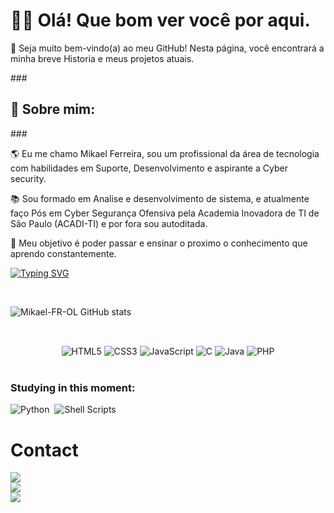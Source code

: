 <!--
**Mikael-FR-OL/Mikael-FR-OL** is a ✨ _special_ ✨ repository because its `README.md` (this file) appears on your GitHub profile.
-->
### <h1>👋🏻 Olá! Que bom ver você por aqui.</h1>

🎉 Seja muito bem-vindo(a) ao meu GitHub! Nesta página, você encontrará a minha breve Historia e meus projetos atuais.

###<h2>👾 Sobre mim: </h2>###

🌎 Eu me chamo Mikael Ferreira, sou um profissional da área de tecnologia com habilidades em Suporte, Desenvolvimento e aspirante a Cyber security.

📚 Sou formado em Analise e desenvolvimento de sistema, e atualmente faço Pós em Cyber Segurança Ofensiva pela Academia Inovadora de TI de São Paulo (ACADI-TI) e por fora sou autoditada.

🚀 Meu objetivo é poder passar e ensinar o proximo o conhecimento que aprendo constantemente.

[![Typing SVG](https://readme-typing-svg.demolab.com?font=Fira+Code&duration=4000&pause=1000&color=29FF09&background=FFFFFF00&size=35&center=true&vCenter=true&width=1000&lines=Hello+My+name+is+Mikael+Ferreira;I'm+21+years+old;I'm+a+Junior+Back-End+Developer;I'm+from+Brazil;Be+welcome!!+:%29)](https://git.io/typing-svg)
<div align="center"><br>
  
 <div align="left">

![Mikael-FR-OL GitHub stats ](https://github-readme-stats.vercel.app/api?username=Mikael-FR-OL&show_icons=true&theme=radical)
 
## 
<div align="center">
<div style="display: inline_block"></br>
    <img text-align="center" alt="HTML5" src="https://img.shields.io/badge/HTML5-E34F26?style=for-the-badge&logo=html5&logoColor=white"/>
    <img text-align="center" alt="CSS3" src="https://img.shields.io/badge/CSS3-1572B6?style=for-the-badge&logo=css3&logoColor=white"/>
    <img text-align="center" alt="JavaScript" src="https://img.shields.io/badge/JavaScript-F7DF1E?style=for-the-badge&logo=javascript&logoColor=black"/>
    <img text-align="center" alt="C" src="https://img.shields.io/badge/C-00599C?style=for-the-badge&logo=c&logoColor=white"/>
    <img text-align="center" alt="Java" src="https://img.shields.io/badge/Java-ED8B00?style=for-the-badge&logo=java&logoColor=white"/>
    <img text-align="center" alt="PHP" src="https://img.shields.io/badge/PHP-777BB4?style=for-the-badge&logo=php&logoColor=white"/>
    </div></br>
</div>

<!-- ### Main skills: 
![JavaScript](https://img.shields.io/badge/-JavaScript-0D1117?style=for-the-badge&logo=javascript&labelColor=0D1117)&nbsp;
![Java](https://img.shields.io/badge/Java-ED8B00?style=for-the-badge&logo=java&logoColor=white)&nbsp; -->

### Studying in this moment:
![Python](https://img.shields.io/badge/Python-3776AB?style=for-the-badge&logo=python&logoColor=white)&nbsp;
![Shell Scripts](https://img.shields.io/badge/Shell_Script-121011?style=for-the-badge&logo=gnu-bash&logoColor=white)&nbsp;


# Contact
<a href="https://www.linkedin.com/in/Mikael-F-Oliveira" target="_blank"><img src="https://img.shields.io/badge/-LinkedIn-%230077B5?style=for-the-badge&logo=linkedin&logoColor=white" target="_blank"></a><br/>
<a href = "mailto:mikael09.oliveira21@gmail.com"><img src="https://img.shields.io/badge/-Gmail-%23333?style=for-the-badge&logo=gmail&logoColor=white" target="_blank"></a></br>
<a href = "https://api.whatsapp.com/send?phone=5511971088414"><img src="https://img.shields.io/badge/WhatsApp-25D366?style=for-the-badge&logo=whatsapp&logoColor=white" target="_blank"></a>

